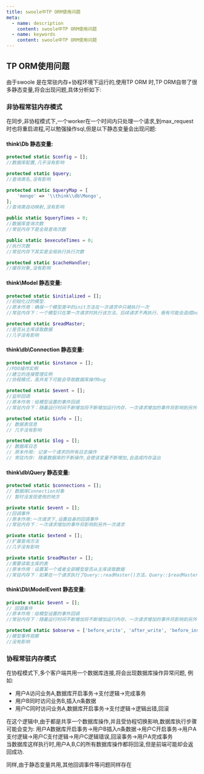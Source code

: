 ```yaml
---
title: swoole中TP ORM使用问题
meta:
  - name: description
    content: swoole中TP ORM使用问题
  - name: keywords
    content: swoole中TP ORM使用问题
---
```

## TP ORM使用问题
由于swoole 是在常驻内存+协程环境下运行的,使用TP ORM 时,TP ORM自带了很多静态变量,将会出现问题,具体分析如下:  

### 非协程常驻内存模式
在同步,非协程模式下,一个worker在一个时间内只处理一个请求,到max_request时也将重启进程,可以勉强操作sql,但是以下静态变量会出现问题:
#### think\Db 静态变量:
```php
protected static $config = [];
//数据库配置,几乎没有影响

protected static $query;
//查询类名,没有影响

protected static $queryMap = [
    'mongo' => '\\think\\db\Mongo',
];
//查询类自动映射,没有影响

public static $queryTimes = 0;
//数据库查询次数
//常驻内存下是全局查询次数

public static $executeTimes = 0;
//执行次数
//常驻内存下其实是全局执行执行次数

protected static $cacheHandler;
//缓存对象,没有影响

```
#### think\Model 静态变量:
```php
protected static $initialized = [];
//初始化过的模型.
//原本作用：确保一个模型类中的init方法在一次请求中只被执行一次
//常驻内存下：一个模型只在第一次请求时执行该方法，后续请求不再执行，极有可能会造成bug

protected static $readMaster;
//是否从主库读取数据
//几乎没有影响

```

#### think\db\Connection 静态变量:
```php
protected static $instance = [];
//PDO操作实例
//建立的连接管理实例
//协程模式，高并发下可能会导致数据库操作bug

protected static $event = [];
//监听回调
//原本作用：给模型设置的事件回调
//常驻内存下：随着运行时间不断增加将不断增加运行内存，一次请求增加的事件将影响到另外一次请求

protected static $info = [];
// 数据表信息
// 几乎没有影响

protected static $log = [];
// 数据库日志
// 原本作用: 记录一个请求的所有日志操作
// 常驻内存: 随着数据库的不断操作,会使该变量不断增加,会造成内存溢出

```
#### think\db\Query 静态变量:
```php
protected static $connections = [];
// 数据库Connection对象
// 暂时没发现使用的地方

private static $event = [];
//回调事件
//原本作用:一次请求下,设置自身的回调事件
//常驻内存下：一次请求增加的事件将影响到另外一次请求

private static $extend = [];
//扩展查询方法
//几乎没有影响

private static $readMaster = [];
//需要读取主库的表
//原本作用：设置某一个或者全部模型是否从主库读取数据
//常驻内存下：如果在一个请求执行了Query::readMaster()方法，Query::$readMaster不会释放，将会影响到其他请求

```
#### think\Db\ModelEvent 静态变量:
```php
private static $event = [];
// 回调事件
//原本作用：给模型设置的事件回调
//常驻内存下：随着运行时间不断增加将不断增加运行内存，一次请求增加的事件将影响到另外一次请求

protected static $observe = ['before_write', 'after_write', 'before_insert', 'after_insert', 'before_update', 'after_update', 'before_delete', 'after_delete', 'before_restore', 'after_restore'];
//模型事件观察
//没有影响

```

### 协程常驻内存模式
在协程模式下,多个客户端共用一个数据库连接,将会出现数据库操作异常问题,
例如:
* 用户A访问业务A,数据库开启事务->支付逻辑->完成事务
* 用户B同时访问业务B,插入n条数据
* 用户C同时访问业务A,数据库开启事务->支付逻辑->逻辑出错,回滚

在这个逻辑中,由于都是共享一个数据库操作,并且受协程切换影响,数据库执行步骤可能会变为:
用户A数据库开启事务->用户B插入n条数据->用户C开启事务->用户A支付逻辑->用户C支付逻辑->用户C逻辑错误,回滚事务->用户A完成事务  
当数据库这样执行时,用户A,B,C的所有数据库操作都将回滚,但是前端可能却会返回成功.  

同样,由于静态变量共用,其他回调事件等问题同样存在
